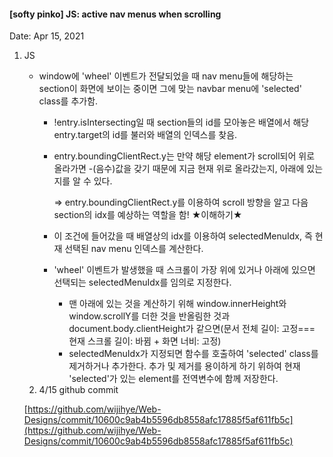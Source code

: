 #### [softy pinko] JS: active nav menus when scrolling

Date: Apr 15, 2021

1. JS

   - window에 'wheel' 이벤트가 전달되었을 때 nav menu들에 해당하는 section이 화면에 보이는 중이면 그에 맞는 navbar menu에 'selected' class를 추가함.

     - !entry.isIntersecting일 때 section들의 id를 모아놓은 배열에서 해당 entry.target의 id를 불러와 배열의 인덱스를 찾음.

     - entry.boundingClientRect.y는 만약 해당 element가 scroll되어 위로 올라가면 -(음수)값을 갖기 때문에 지금 현재 위로 올라갔는지, 아래에 있는지를 알 수 있다.

       ⇒ entry.boundingClientRect.y를 이용하여 scroll 방향을 알고 다음 section의 idx를 예상하는 역할을 함! ★이해하기★

     - 이 조건에 들어갔을 때 배열상의 idx를 이용하여 selectedMenuIdx, 즉 현재 선택된 nav menu 인덱스를 계산한다.

     - 'wheel' 이벤트가 발생했을 때 스크롤이 가장 위에 있거나 아래에 있으면 선택되는 selectedMenuIdx를 임의로 지정한다.

       - 맨 아래에 있는 것을 계산하기 위해 window.innerHeight와 window.scrollY를 더한 것을 반올림한 것과 document.body.clientHeight가 같으면(문서 전체 길이: 고정=== 현재 스크롤 길이: 바뀜 + 화면 너비: 고정)
       - selectedMenuIdx가 지정되면 함수를 호출하여 'selected' class를 제거하거나 추가한다. 추가 및 제거를 용이하게 하기 위하여 현재 'selected'가 있는 element를 전역변수에 함께 저장한다.

   2. 4/15 github commit

   [https://github.com/wijihye/Web-Designs/commit/10600c9ab4b5596db8558afc17885f5af611fb5c](https://github.com/wijihye/Web-Designs/commit/10600c9ab4b5596db8558afc17885f5af611fb5c)
